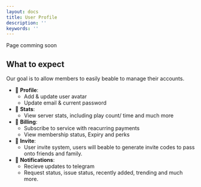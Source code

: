 ```yaml
---
layout: docs
title: User Profile
description: ''
keywords: ''
---
```


Page comming soon

## What to expect

Our goal is to allow members to easily beable to manage their accounts.

- 🎯 **Profile**:
  - Add & update user avatar
  - Update email & current password
- 🎯 **Stats**:
  - View server stats, including play count/ time and much more 
- 🎯 **Billing**:
  - Subscribe to service with reacurring payments
  - View membership status, Expiry and perks
- 🎯 **Invite**: 
  - User invite system, users will beable to generate invite codes to pass onto friends and family.
- 🎯 **Notifications**:
  - Recieve updates to telegram
  - Request status, issue status, recently added, trending and much more.
